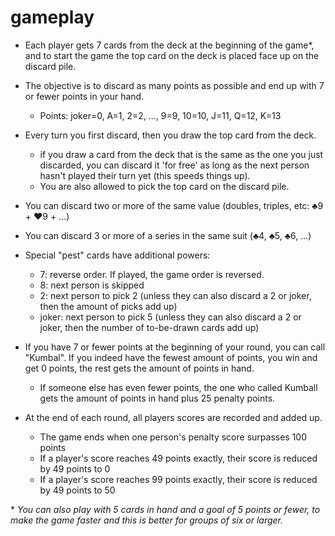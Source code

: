 # gameplay

* Each player gets 7 cards from the deck at the beginning of the game\*, and to start the game the top card on the deck is placed face up on the discard pile.

* The objective is to discard as many points as possible and end up with 7 or fewer points in your hand.
    * Points: joker=0, A=1, 2=2, ..., 9=9, 10=10, J=11, Q=12, K=13

* Every turn you first discard, then you draw the top card from the deck.
    * if you draw a card from the deck that is the same as the one you just discarded, you can discard it 'for free' as long as the next person hasn't played their turn yet (this speeds things up).
    * You are also allowed to pick the top card on the discard pile. 

* You can discard two or more of the same value (doubles, triples, etc: ♣️9 + ♥️9 + ...)

* You can discard 3 or more of a series in the same suit (♣️4, ♣️5, ♣️6, ...)

* Special "pest" cards have additional powers: 
    * 7: reverse order. If played, the game order is reversed.
    * 8: next person is skipped
    * 2: next person to pick 2 (unless they can also discard a 2 or joker, then the amount of picks add up)
    * joker: next person to pick 5 (unless they can also discard a 2 or joker, then the number of to-be-drawn cards add up)

* If you have 7 or fewer points at the beginning of your round, you can call "Kumbal". If you indeed have the fewest amount of points, you win and get 0 points, the rest gets the amount of points in hand. 
    * If someone else has even fewer points, the one who called Kumball gets the amount of points in hand plus 25 penalty points. 

* At the end of each round, all players scores are recorded and added up.
    * The game ends when one person's penalty score surpasses 100 points
    * If a player's score reaches 49 points exactly, their score is reduced by 49 points to 0
    * If a player's score reaches 99 points exactly, their score is reduced by 49 points to 50

\* *You can also play with 5 cards in hand and a goal of 5 points or fewer, to make the game faster and this is better for groups of six or larger.*
